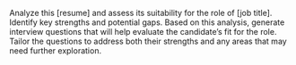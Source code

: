Analyze this [resume] and assess its suitability for the role of [job title]. Identify key strengths and potential gaps. Based on this analysis, generate  interview questions that will help evaluate the candidate’s fit for the role. Tailor the questions to address both their strengths and any areas that may need further exploration.

